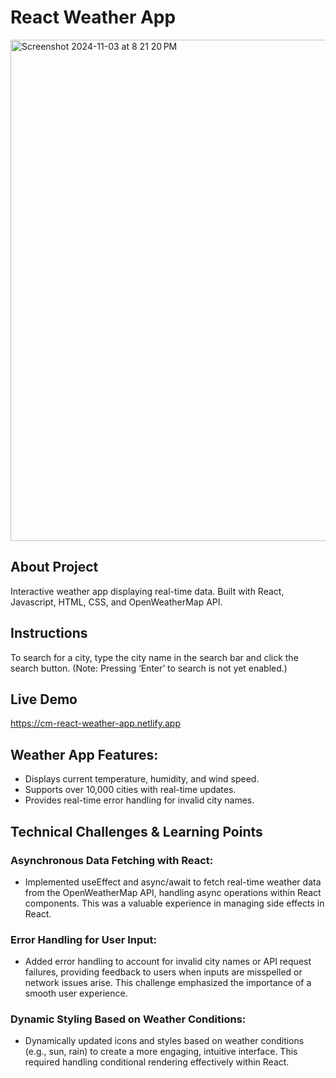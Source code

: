 # React Weather App
<img width="802" alt="Screenshot 2024-11-03 at 8 21 20 PM" src="https://github.com/user-attachments/assets/0fda69af-745e-47ae-affa-47b85381f905">

## About Project
Interactive weather app displaying real-time data. Built with React, Javascript, HTML, CSS, and OpenWeatherMap API. 

## Instructions
To search for a city, type the city name in the search bar and click the search button. (Note: Pressing ‘Enter’ to search is not yet enabled.)

## Live Demo
https://cm-react-weather-app.netlify.app

## Weather App Features:
- Displays current temperature, humidity, and wind speed.
- Supports over 10,000 cities with real-time updates.
- Provides real-time error handling for invalid city names.

## Technical Challenges & Learning Points
### Asynchronous Data Fetching with React:
- Implemented useEffect and async/await to fetch real-time weather data from the OpenWeatherMap API, handling async operations within React components. This was a valuable experience in managing side effects in React.

### Error Handling for User Input:
- Added error handling to account for invalid city names or API request failures, providing feedback to users when inputs are misspelled or network issues arise. This challenge emphasized the importance of a smooth user experience.

### Dynamic Styling Based on Weather Conditions:
- Dynamically updated icons and styles based on weather conditions (e.g., sun, rain) to create a more engaging, intuitive interface. This required handling conditional rendering effectively within React.
